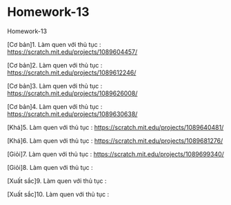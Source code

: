 # Homework-13
Homework-13

[Cơ bản]1. Làm quen với thủ tục : https://scratch.mit.edu/projects/1089604457/

[Cơ bản]2. Làm quen với thủ tục : https://scratch.mit.edu/projects/1089612246/

[Cơ bản]3. Làm quen với thủ tục : https://scratch.mit.edu/projects/1089626008/

[Cơ bản]4. Làm quen với thủ tục : https://scratch.mit.edu/projects/1089630638/

[Khá]5. Làm quen với thủ tục : https://scratch.mit.edu/projects/1089640481/

[Khá]6. Làm quen với thủ tục : https://scratch.mit.edu/projects/1089681276/

[Giỏi]7. Làm quen với thủ tục : https://scratch.mit.edu/projects/1089699340/

[Giỏi]8. Làm quen với thủ tục :

[Xuất sắc]9. Làm quen với thủ tục :

[Xuất sắc]10. Làm quen với thủ tục :
